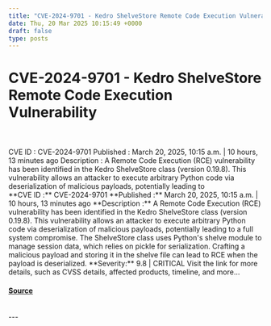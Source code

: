 ```yaml
---
title: "CVE-2024-9701 - Kedro ShelveStore Remote Code Execution Vulnerability"
date: Thu, 20 Mar 2025 10:15:49 +0000
draft: false
type: posts
---
```

# CVE-2024-9701 - Kedro ShelveStore Remote Code Execution Vulnerability

<br/>

<br/>
 CVE ID : CVE-2024-9701 Published : March 20, 2025, 10:15 a.m. | 10 hours, 13 minutes ago Description : A Remote Code Execution (RCE) vulnerability has been identified in the Kedro ShelveStore class (version 0.19.8). This vulnerability allows an attacker to execute arbitrary Python code via deserialization of malicious payloads, potentially leading to
<br/>
**CVE ID :** CVE-2024-9701  
**Published :** March 20, 2025, 10:15 a.m. | 10 hours, 13 minutes ago  
**Description :** A Remote Code Execution (RCE) vulnerability has been identified in the Kedro ShelveStore class (version 0.19.8). This vulnerability allows an attacker to execute arbitrary Python code via deserialization of malicious payloads, potentially leading to a full system compromise. The ShelveStore class uses Python's shelve module to manage session data, which relies on pickle for serialization. Crafting a malicious payload and storing it in the shelve file can lead to RCE when the payload is deserialized.  
**Severity:** 9.8 | CRITICAL  
Visit the link for more details, such as CVSS details, affected products, timeline, and more...

#### [Source](https://cvefeed.io/vuln/detail/CVE-2024-9701)

<br/>
---
